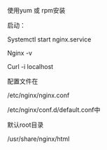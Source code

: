 使用yum 或 rpm安装

启动：

Systemctl start nginx.service

Nginx -v

Curl -i localhost

配置文件在

/etc/nginx/nginx.conf

/etc/nginx/conf.d/default.conf中

默认root目录

/usr/share/nginx/html